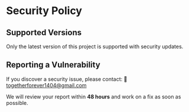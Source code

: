 # Security Policy

## Supported Versions
Only the latest version of this project is supported with security updates.

## Reporting a Vulnerability
If you discover a security issue, please contact:
📧 togetherforever1404@gmail.com

We will review your report within **48 hours** and work on a fix as soon as possible.